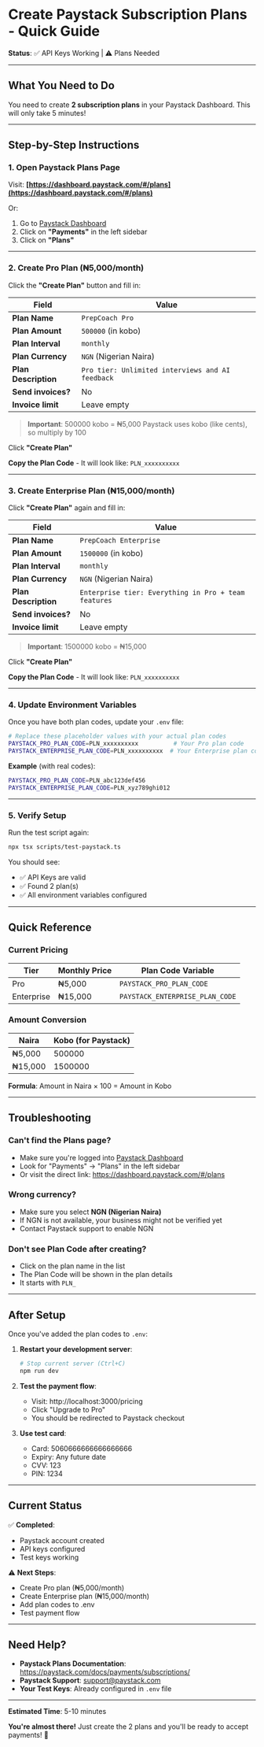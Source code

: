 # Create Paystack Subscription Plans - Quick Guide

**Status**: ✅ API Keys Working | ⚠️ Plans Needed

---

## What You Need to Do

You need to create **2 subscription plans** in your Paystack Dashboard. This will only take 5 minutes!

---

## Step-by-Step Instructions

### 1. Open Paystack Plans Page

Visit: **[https://dashboard.paystack.com/#/plans](https://dashboard.paystack.com/#/plans)**

Or:
1. Go to [Paystack Dashboard](https://dashboard.paystack.com/)
2. Click on **"Payments"** in the left sidebar
3. Click on **"Plans"**

---

### 2. Create Pro Plan (₦5,000/month)

Click the **"Create Plan"** button and fill in:

| Field | Value |
|-------|-------|
| **Plan Name** | `PrepCoach Pro` |
| **Plan Amount** | `500000` (in kobo) |
| **Plan Interval** | `monthly` |
| **Plan Currency** | `NGN` (Nigerian Naira) |
| **Plan Description** | `Pro tier: Unlimited interviews and AI feedback` |
| **Send invoices?** | No |
| **Invoice limit** | Leave empty |

> **Important**: 500000 kobo = ₦5,000
> Paystack uses kobo (like cents), so multiply by 100

Click **"Create Plan"**

**Copy the Plan Code** - It will look like: `PLN_xxxxxxxxxx`

---

### 3. Create Enterprise Plan (₦15,000/month)

Click **"Create Plan"** again and fill in:

| Field | Value |
|-------|-------|
| **Plan Name** | `PrepCoach Enterprise` |
| **Plan Amount** | `1500000` (in kobo) |
| **Plan Interval** | `monthly` |
| **Plan Currency** | `NGN` (Nigerian Naira) |
| **Plan Description** | `Enterprise tier: Everything in Pro + team features` |
| **Send invoices?** | No |
| **Invoice limit** | Leave empty |

> **Important**: 1500000 kobo = ₦15,000

Click **"Create Plan"**

**Copy the Plan Code** - It will look like: `PLN_xxxxxxxxxx`

---

### 4. Update Environment Variables

Once you have both plan codes, update your `.env` file:

```bash
# Replace these placeholder values with your actual plan codes
PAYSTACK_PRO_PLAN_CODE=PLN_xxxxxxxxxx          # Your Pro plan code
PAYSTACK_ENTERPRISE_PLAN_CODE=PLN_xxxxxxxxxx  # Your Enterprise plan code
```

**Example** (with real codes):
```bash
PAYSTACK_PRO_PLAN_CODE=PLN_abc123def456
PAYSTACK_ENTERPRISE_PLAN_CODE=PLN_xyz789ghi012
```

---

### 5. Verify Setup

Run the test script again:

```bash
npx tsx scripts/test-paystack.ts
```

You should see:
- ✅ API Keys are valid
- ✅ Found 2 plan(s)
- ✅ All environment variables configured

---

## Quick Reference

### Current Pricing

| Tier | Monthly Price | Plan Code Variable |
|------|--------------|-------------------|
| Pro | ₦5,000 | `PAYSTACK_PRO_PLAN_CODE` |
| Enterprise | ₦15,000 | `PAYSTACK_ENTERPRISE_PLAN_CODE` |

### Amount Conversion

| Naira | Kobo (for Paystack) |
|-------|---------------------|
| ₦5,000 | 500000 |
| ₦15,000 | 1500000 |

**Formula**: Amount in Naira × 100 = Amount in Kobo

---

## Troubleshooting

### Can't find the Plans page?
- Make sure you're logged into [Paystack Dashboard](https://dashboard.paystack.com/)
- Look for "Payments" → "Plans" in the left sidebar
- Or visit the direct link: https://dashboard.paystack.com/#/plans

### Wrong currency?
- Make sure you select **NGN (Nigerian Naira)**
- If NGN is not available, your business might not be verified yet
- Contact Paystack support to enable NGN

### Don't see Plan Code after creating?
- Click on the plan name in the list
- The Plan Code will be shown in the plan details
- It starts with `PLN_`

---

## After Setup

Once you've added the plan codes to `.env`:

1. **Restart your development server**:
   ```bash
   # Stop current server (Ctrl+C)
   npm run dev
   ```

2. **Test the payment flow**:
   - Visit: http://localhost:3000/pricing
   - Click "Upgrade to Pro"
   - You should be redirected to Paystack checkout

3. **Use test card**:
   - Card: 5060666666666666666
   - Expiry: Any future date
   - CVV: 123
   - PIN: 1234

---

## Current Status

✅ **Completed**:
- Paystack account created
- API keys configured
- Test keys working

⚠️ **Next Steps**:
- Create Pro plan (₦5,000/month)
- Create Enterprise plan (₦15,000/month)
- Add plan codes to .env
- Test payment flow

---

## Need Help?

- **Paystack Plans Documentation**: https://paystack.com/docs/payments/subscriptions/
- **Paystack Support**: support@paystack.com
- **Your Test Keys**: Already configured in `.env` file

---

**Estimated Time**: 5-10 minutes

**You're almost there!** Just create the 2 plans and you'll be ready to accept payments! 🚀
